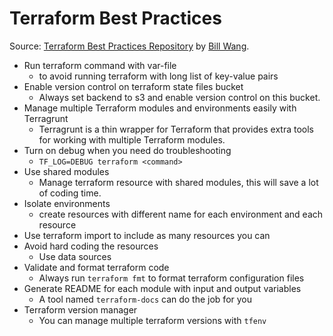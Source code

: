# Terraform Best Practices

Source: [Terraform Best Practices Repository](https://github.com/ozbillwang/terraform-best-practices) by [Bill Wang](https://github.com/ozbillwang).

- Run terraform command with var-file
  - to avoid running terraform with long list of key-value pairs
- Enable version control on terraform state files bucket
  - Always set backend to s3 and enable version control on this bucket.
- Manage multiple Terraform modules and environments easily with Terragrunt
  - Terragrunt is a thin wrapper for Terraform that provides extra tools for working with multiple Terraform modules.
- Turn on debug when you need do troubleshooting
  - `TF_LOG=DEBUG terraform <command>`
- Use shared modules
  - Manage terraform resource with shared modules, this will save a lot of coding time.
- Isolate environments
  - create resources with different name for each environment and each resource
- Use terraform import to include as many resources you can
- Avoid hard coding the resources
  - Use data sources
- Validate and format terraform code
  - Always run `terraform fmt` to format terraform configuration files
- Generate README for each module with input and output variables
  - A tool named `terraform-docs` can do the job for you
- Terraform version manager
  - You can manage multiple terraform versions with `tfenv`
